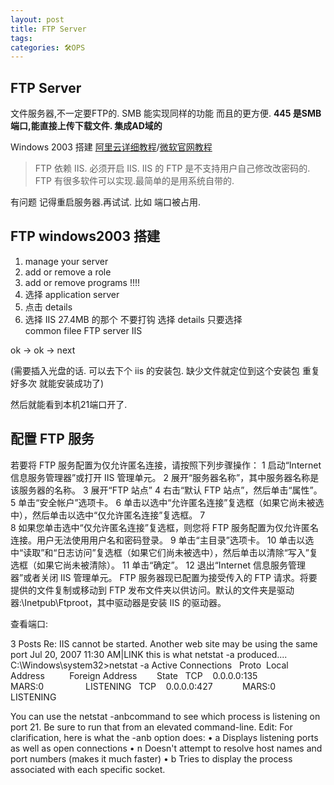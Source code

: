 ```yaml
---
layout: post
title: FTP Server
tags: 
categories: 🛠OPS
---
```


## FTP Server
文件服务器,不一定要FTP的.
SMB 能实现同样的功能 而且的更方便.
**445 是SMB端口,能直接上传下载文件. 集成AD域的**


Windows 2003 搭建 [阿里云详细教程][1]/[微软官网教程][2]
> FTP 依赖 IIS. 必须开启 IIS.
> IIS 的 FTP 是不支持用户自己修改改密码的.
> FTP 有很多软件可以实现.最简单的是用系统自带的.

有问题 记得重启服务器.再试试. 比如 端口被占用.


## FTP windows2003 搭建

1. manage your server 
2. add or remove a role 
3. add or remove programs !!!!
4. 选择 application server
5. 点击 details
6. 选择 IIS 27.4MB 的那个 不要打钩 选择 details
只要选择  
common filee
FTP server
IIS

ok → ok → next 

(需要插入光盘的话. 可以去下个 iis 的安装包. 缺少文件就定位到这个安装包 重复好多次 就能安装成功了)

然后就能看到本机21端口开了.




## 配置 FTP 服务
若要将 FTP 服务配置为仅允许匿名连接，请按照下列步骤操作：
1	启动“Internet 信息服务管理器”或打开 IIS 管理单元。
2	展开“服务器名称”，其中服务器名称是该服务器的名称。
3	展开“FTP 站点”
4	右击“默认 FTP 站点”，然后单击“属性”。
5	单击“安全帐户”选项卡。
6	单击以选中“允许匿名连接”复选框（如果它尚未被选中），然后单击以选中“仅允许匿名连接”复选框。 
7	
8	如果您单击选中“仅允许匿名连接”复选框，则您将 FTP 服务配置为仅允许匿名连接。用户无法使用用户名和密码登录。
9	单击“主目录”选项卡。
10	单击以选中“读取”和“日志访问”复选框（如果它们尚未被选中），然后单击以清除“写入”复选框（如果它尚未被清除）。
11	单击“确定”。
12	退出“Internet 信息服务管理器”或者关闭 IIS 管理单元。
FTP 服务器现已配置为接受传入的 FTP 请求。将要提供的文件复制或移动到 FTP 发布文件夹以供访问。默认的文件夹是驱动器:\Inetpub\Ftproot，其中驱动器是安装 IIS 的驱动器。




查看端口:

3 Posts
Re: IIS cannot be started. Another web site may be using the same port
Jul 20, 2007 11:30 AM|LINK
this is what netstat -a produced....
C:\Windows\system32\>netstat -a
Active Connections
  Proto  Local Address          Foreign Address        State
  TCP    0.0.0.0:135            MARS:0                 LISTENING
  TCP    0.0.0.0:427            MARS:0                 LISTENING




You can use the netstat -anbcommand to see which process is listening on port 21.
Be sure to run that from an elevated command-line.
Edit: For clarification, here is what the -anb option does:
•	a Displays listening ports as well as open connections
•	n Doesn't attempt to resolve host names and port numbers (makes it much faster)
•	b Tries to display the process associated with each specific socket.










[1]:	https://help.aliyun.com/knowledge_detail/5974571.html
[2]:	https://support.microsoft.com/zh-cn/kb/323384
